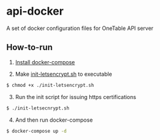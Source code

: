 # api-docker
A set of docker configuration files for OneTable API server

## How-to-run

1. [Install docker-compose](https://docs.docker.com/compose/install/#install-compose)

2. Make [init-letsencrypt.sh](https://github.com/adiostone/api-docker/blob/master/init-letsencrypt.sh) to executable

```bash
$ chmod +x ./init-letsencrypt.sh
```

3. Run the init script for issuing https certifications

```bash
$ ./init-letsecnrypt.sh
```

4. And then run docker-compose

```bash
$ docker-compose up -d
```
